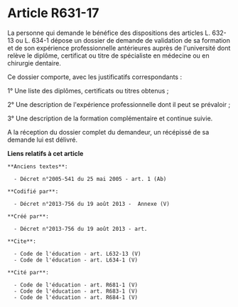 # Article R631-17

La personne qui demande le bénéfice des dispositions des articles L. 632-13 ou L. 634-1 dépose un dossier de demande de
validation de sa formation et de son expérience professionnelle antérieures auprès de l'université dont relève le diplôme,
certificat ou titre de spécialiste en médecine ou en chirurgie dentaire. 

Ce dossier comporte, avec les justificatifs correspondants : 

1° Une liste des diplômes, certificats ou titres obtenus ; 

2° Une description de l'expérience professionnelle dont il peut se prévaloir ; 

3° Une description de la formation complémentaire et continue suivie. 

A la réception du dossier complet du demandeur, un récépissé de sa demande lui est délivré.

**Liens relatifs à cet article**

	**Anciens textes**:

	  - Décret n°2005-541 du 25 mai 2005 - art. 1 (Ab)

	**Codifié par**:

	  - Décret n°2013-756 du 19 août 2013 -  Annexe (V)

	**Créé par**:

	  - Décret n°2013-756 du 19 août 2013 - art.

	**Cite**:

	  - Code de l'éducation - art. L632-13 (V)
	  - Code de l'éducation - art. L634-1 (V)

	**Cité par**:

	  - Code de l'éducation - art. R681-1 (V)
	  - Code de l'éducation - art. R683-1 (V)
	  - Code de l'éducation - art. R684-1 (V)
